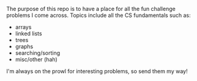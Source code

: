The purpose of this repo is to have a place for all the fun challenge problems I come across. Topics include all the CS fundamentals such as:

- arrays
- linked lists
- trees
- graphs
- searching/sorting
- misc/other (hah)

I'm always on the prowl for interesting problems, so send them my way! 
